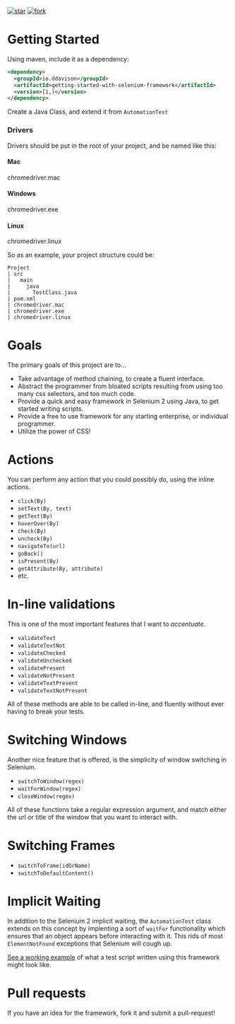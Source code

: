 [![star](http://github-svg-buttons.herokuapp.com/star.svg?user=ddavison&repo=getting-started-with-selenium-framework)](http://github.com/ddavison/getting-started-with-selenium-framework)
[![fork](http://github-svg-buttons.herokuapp.com/fork.svg?user=ddavison&repo=getting-started-with-selenium-framework)](http://github.com/ddavison/getting-started-with-selenium-framework/fork)

# Getting Started
Using maven, include it as a dependency:
```xml
<dependency>
  <groupId>io.ddavison</groupId>
  <artifactId>getting-started-with-selenium-framework</artifactId>
  <version>[1,)</version>
</dependency>
```

Create a Java Class, and extend it from `AutomationTest`

### Drivers
Drivers should be put in the root of your project, and be named like this:

#### Mac
chromedriver.mac

#### Windows
chromedriver.exe

#### Linux
chromedriver.linux

So as an example, your project structure could be:
```
Project
| src
|   main
|     java
|       TestClass.java
| pom.xml
| chromedriver.mac
| chromedriver.exe
| chromedriver.linux
```



# Goals
The primary goals of this project are to...
- Take advantage of method chaining, to create a fluent interface.
- Abstract the programmer from bloated scripts resulting from using too many css selectors, and too much code.
- Provide a quick and easy framework in Selenium 2 using Java, to get started writing scripts.
- Provide a free to use framework for any starting enterprise, or individual programmer.
- Utilize the power of CSS!

# Actions
You can perform any action that you could possibly do, using the inline actions.
- ```click(By)```
- ```setText(By, text)```
- ```getText(By)```
- ```hoverOver(By)```
- ```check(By)```
- ```uncheck(By)```
- ```navigateTo(url)```
- ```goBack()```
- ```isPresent(By)```
- ```getAttribute(By, attribute)```
- etc.

# In-line validations
This is one of the most important features that I want to _*accentuate*_.
- ```validateText```
- ```validateTextNot```
- ```validateChecked```
- ```validateUnchecked```
- ```validatePresent```
- ```validateNotPresent```
- ```validateTextPresent```
- ```validateTextNotPresent```

All of these methods are able to be called in-line, and fluently without ever having to break your tests.

# Switching Windows
Another nice feature that is offered, is the simplicity of window switching in Selenium.

- ```switchToWindow(regex)```
- ```waitForWindow(regex)```
- ```closeWindow(regex)```

All of these functions take a regular expression argument, and match either the url or title of the window that you want to interact with.

# Switching Frames
- ```switchToFrame(idOrName)```
- ```switchToDefaultContent()```

# Implicit Waiting
In addition to the Selenium 2 implicit waiting, the ```AutomationTest``` class extends on this concept by implenting a sort of ```waitFor``` functionality which ensures that an object appears before interacting with it.  This rids of most ```ElementNotFound``` exceptions that Selenium will cough up.


[See a working example](https://github.com/ddavison/getting-started-with-selenium/blob/master/src/tests/java/com/company/seleniumframework/functional/SampleFunctionalTest.java) of what a test script written using this framework might look like.

# Pull requests
If you have an idea for the framework, fork it and submit a pull-request!
